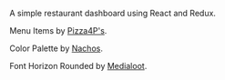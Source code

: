 A simple restaurant dashboard using React and Redux.

Menu Items by [Pizza4P's](https://pizza4ps.com/menu/).

Color Palette by [Nachos](https://design.trello.com/).

Font Horizon Rounded by [Medialoot](https://medialoot.com/item/horizon-free-bold-rounded-font/).
